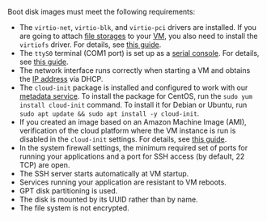 Boot disk images must meet the following requirements:
* The `virtio-net`, `virtio-blk`, and `virtio-pci` drivers are installed. If you are going to attach [file storages](../../compute/concepts/vm.md) to your [VM](../../compute/concepts/filesystem.md), you also need to install the `virtiofs` driver. For details, see [this guide](../../compute/operations/image-create/custom-image.md#virtio).
* The `ttyS0` terminal (COM1 port) is set up as a [serial console](../../compute/operations/serial-console/index.md). For details, see [this guide](../../compute/operations/image-create/custom-image.md#serial-console).
* The network interface runs correctly when starting a VM and obtains the [IP address](../../vpc/concepts/address.md) via DHCP.
* The `cloud-init` package is installed and configured to work with our [metadata service](../../compute/operations/vm-info/get-info.md#inside-instance). To install the package for CentOS, run the `sudo yum install cloud-init` command. To install it for Debian or Ubuntu, run `sudo apt update && sudo apt install -y cloud-init`.
* If you created an image based on an Amazon Machine Image (AMI), verification of the cloud platform where the VM instance is run is disabled in the `cloud-init` settings. For details, see [this guide](../../compute/operations/image-create/custom-image.md#ec2).
* In the system firewall settings, the minimum required set of ports for running your applications and a port for SSH access (by default, 22 TCP) are open.
* The SSH server starts automatically at VM startup.
* Services running your application are resistant to VM reboots.
* GPT disk partitioning is used.
* The disk is mounted by its UUID rather than by name.
* The file system is not encrypted.